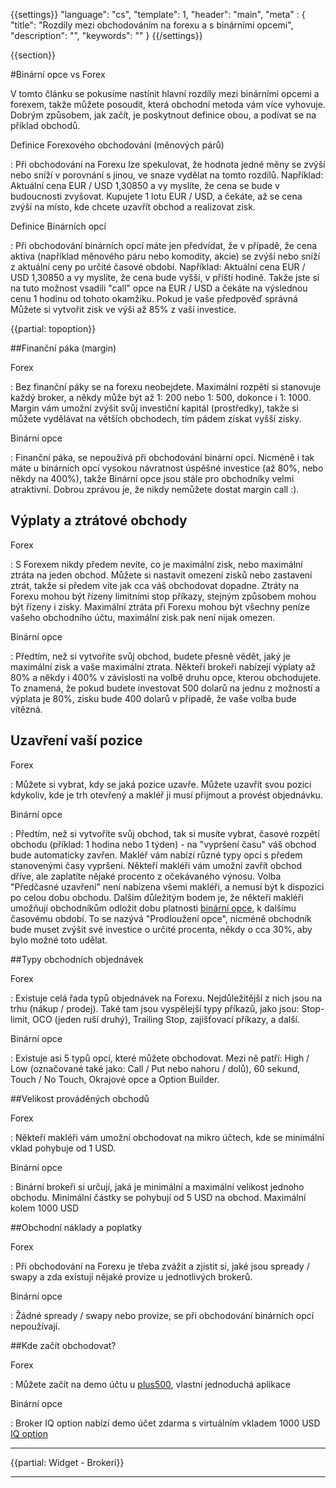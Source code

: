 {{settings}}
  "language": "cs",
  "template": 1,
  "header": "main",
  "meta" : {
    "title": "Rozdíly mezi obchodováním na forexu a s binárními opcemi",
    "description": "",
    "keywords": ""
  }
{{/settings}}

<div class="row">
<div class="col-md-9" role="main" markdown="1">

{{section}}

#Binární opce vs Forex


V tomto článku se pokusíme nastínit hlavní rozdíly mezi binárními opcemi a forexem, takže můžete posoudit, která obchodní metoda vám více vyhovuje. Dobrým způsobem, jak začít, je poskytnout definice obou, a podívat se na příklad obchodů. 


Definice Forexového obchodování (měnových párů)

: Při obchodování na Forexu lze spekulovat, že hodnota jedné měny se zvýší nebo sníží v porovnání s jinou, ve snaze vydělat na tomto rozdílů. Například: Aktuální cena EUR / USD 1,30850 a vy myslíte, že cena se bude v budoucnosti zvyšovat. Kupujete 1 lotu EUR / USD, a čekáte, až se cena zvýší na místo, kde chcete uzavřít obchod a realizovat zisk. 

Definice Binárních opcí

: Při obchodování binárních opcí máte jen předvídat, že v případě, že cena aktiva (například měnového páru nebo komodity, akcie) se zvýší nebo sníží z aktuální ceny po určité časové období. Například: Aktuální cena EUR / USD 1,30850 a vy myslíte, že cena bude vyšší, v příští hodině. Takže jste si na tuto možnost vsadili "call" opce na EUR / USD a čekáte na výslednou cenu 1 hodinu od tohoto okamžiku. Pokud je vaše předpověď správná Můžete si vytvořit zisk ve výši až 85% z vaší investice. 

{{partial: topoption}}

##Finanční páka (margin)

Forex

: Bez finanční páky se na forexu neobejdete. Maximální rozpětí si stanovuje každý broker, a někdy může být až 1: 200 nebo 1: 500, dokonce i 1: 1000. Margin vám umožní zvýšit svůj investiční kapitál (prostředky), takže si můžete vydělávat na větších obchodech, tím pádem získat vyšší zisky. 

Binární opce

: Finanční páka, se nepoužívá při obchodování binární opcí. Nicméně i tak máte u binárních opcí vysokou návratnost úspěšné investice (až 80%, nebo někdy na 400%), takže Binární opce jsou stále pro obchodníky velmi atraktivní. Dobrou zprávou je, že nikdy nemůžete dostat margin call :). 


## Výplaty a ztrátové obchody

Forex

: S Forexem nikdy předem nevíte, co je maximální zisk, nebo maximální ztráta na jeden obchod. Můžete si nastavit omezení zisků nebo zastavení ztrát, takže si předem víte jak cca váš obchodovat dopadne. Ztráty na Forexu mohou být řízeny limitními stop příkazy, stejným způsobem mohou být řízeny i zisky. Maximální ztráta při Forexu mohou být všechny peníze vašeho obchodního účtu, maximální zisk pak není nijak omezen. 

Binární opce

: Předtím, než si vytvoříte svůj obchod, budete přesně vědět, jaký je maximální zisk a vaše maximální ztrata. Někteří brokeři nabízejí výplaty až 80% a někdy i 400% v závislosti na volbě druhu opce, kterou obchodujete. To znamená, že pokud budete investovat 500 dolarů na jednu z možností a výplata je 80%, zisku bude 400 dolarů v případě, že vaše volba bude vítězná.  


## Uzavření vaší pozice 
Forex

: Můžete si vybrat, kdy se jaká pozice uzavře. Můžete uzavřít svou pozici kdykoliv, kde je trh otevřený a makléř ji musí přijmout a provést objednávku. 

Binární opce

: Předtím, než si vytvoříte svůj obchod, tak si musíte vybrat, časové rozpětí obchodu (příklad: 1 hodina nebo 1 týden) - na "vypršení času" váš obchod bude automaticky zavřen. Makléř vám nabízí různé typy opcí s předem stanovenými časy vypršení. Někteří makléři vám umožní zavřít obchod dříve, ale zaplatíte nějaké procento z očekávaného výnosu. Volba "Předčasné uzavření" není nabízena všemi makléři, a nemusí být k dispozici po celou dobu obchodu. Dalším důležitým bodem je, že někteří makléři umožňují obchodníkům odložit dobu platnosti [binární opce](http://www.forexsrovnavac.cz/binarni-opce), k dalšímu časovému období. To se nazývá "Prodloužení opce", nicméně obchodník bude muset zvýšit své investice o určité procenta, někdy o cca 30%, aby bylo možné toto udělat. 

##Typy obchodních objednávek

Forex

: Existuje celá řada typů objednávek na Forexu. Nejdůležitější z nich jsou na trhu (nákup / prodej). Také tam jsou vyspělejší typy příkazů, jako jsou: Stop-limit, OCO (jeden ruší druhý), Trailing Stop, zajišťovací příkazy, a další. 

Binární opce

: Existuje asi 5 typů opcí, které můžete obchodovat. Mezi ně patří: High / Low (označované také jako: Call / Put nebo nahoru / dolů), 60 sekund, Touch / No Touch, Okrajové opce a Option Builder. 

##Velikost prováděných obchodů 

Forex

: Někteří makléři vám umožní obchodovat na mikro účtech, kde se minimální vklad pohybuje od 1 USD.

Binární opce

: Binární brokeři si určují, jaká je minimální a maximální velikost jednoho obchodu. Minimální částky se pohybují od 5 USD na obchod. Maximální kolem 1000 USD

##Obchodní náklady a poplatky 

Forex

: Při obchodování na Forexu je třeba zvážit a zjistit si, jaké jsou spready / swapy a zda existují nějaké provize u jednotlivých brokerů. 

Binární opce

:  Žádné spready / swapy nebo provize, se při obchodování binárních opcí nepoužívají.

##Kde začít obchodovat?

Forex

: Můžete začít na demo účtu u [plus500](http://www.forexsrovnavac.cz/plus500 "plus500"), vlastní jednoduchá aplikace

Binární opce

: Broker IQ option nabízí demo účet zdarma s virtuálním vkladem 1000 USD [IQ option](http://www.forexsrovnavac.cz/iq "IQ demo")





</div>
<div class="col-md-3" markdown="10">

- - -

{{partial: Widget - Brokeri}}
<hr />


</div>
</div>
</div>